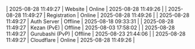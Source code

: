| 2025-08-28 11:49:27 | Website | Online | 2025-08-28 11:49:26 |
| 2025-08-28 11:49:27 | Registration | Online | 2025-08-28 11:49:26 |
| 2025-08-28 11:49:27 | Auth Server | Offline | 2025-08-18 09:33:31 |
| 2025-08-28 11:49:27 | Kezan (PvE) | Offline | 2025-08-03 17:58:02 |
| 2025-08-28 11:49:27 | Gurubashi (PvP) | Offline | 2025-08-23 21:44:06 |
| 2025-08-28 11:49:27 | Cloudflare | Online | 2025-08-28 11:49:26 |
